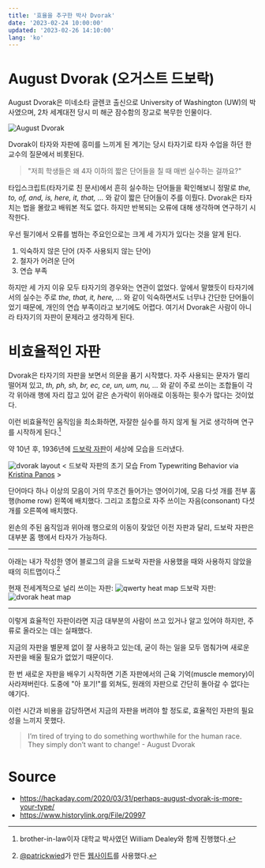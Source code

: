 ```yaml
---
title: '효율을 추구한 박사 Dvorak'
date: '2023-02-24 10:00:00'
updated: '2023-02-26 14:10:00'
lang: 'ko'
---
```


# August Dvorak (오거스트 드보락)

August Dvorak은 미네소타 글렌코 출신으로 University of Washington (UW)의 박사였으며, 2차 세계대전 당시 미 해군 잠수함의 장교로 복무한 인물이다.

![August Dvorak](/images/august-dvorak.webp)

Dvorak이 타자와 자판에 흥미를 느끼게 된 계기는 당시 타자기로 타자 수업을 하던 한 교수의 질문에서 비롯된다.

> "저희 학생들은 왜 4자 이하의 짧은 단어들을 칠 때 매번 실수하는 걸까요?"

타입스크립트(타자기로 친 문서)에서 흔히 실수하는 단어들을 확인해보니 정말로 _the, to, of, and, is, here, it, that, ..._ 와 같이 짧은 단어들이 주를 이뤘다. Dvorak은 타자 치는 법을 몰랐고 배워본 적도 없다. 하지만 반복되는 오류에 대해 생각하며 연구하기 시작한다.

우선 필기에서 오류를 범하는 주요인으로는 크게 세 가지가 있다는 것을 알게 된다.

1. 익숙하지 않은 단어 (자주 사용되지 않는 단어)
2. 철자가 어려운 단어
3. 연습 부족

하지만 세 가지 이유 모두 타자기의 경우와는 연관이 없었다. 앞에서 말했듯이 타자기에서의 실수는 주로 _the, that, it, here, ..._ 와 같이 익숙하면서도 너무나 간단한 단어들이었기 때문에, 개인의 연습 부족이라고 보기에도 어렵다. 여기서 Dvorak은 사람이 아니라 타자기의 자판이 문제라고 생각하게 된다.

# 비효율적인 자판

Dvorak은 타자기의 자판을 보면서 의문을 품기 시작했다. 자주 사용되는 문자가 멀리 떨어져 있고, _th, ph, sh, br, ec, ce, un, um, nu, ..._ 와 같이 주로 쓰이는 조합들이 각각 위아래 행에 자리 잡고 있어 같은 손가락이 위아래로 이동하는 횟수가 많다는 것이었다.

이런 비효율적인 움직임을 최소화하면, 자잘한 실수를 하지 않게 될 거로 생각하며 연구를 시작하게 된다.[^a]

약 10년 후, 1936년에 [드보락 자판](https://image-ppubs.uspto.gov/dirsearch-public/print/downloadPdf/2040248)이 세상에 모습을 드러냈다.

![dvorak layout](/images/dvorak-layout.webp)
< 드보락 자판의 초기 모습 From Typewriting Behavior via [Kristina Panos](https://hackaday.com/author/cornbreadninja/) >

단어마다 하나 이상의 모음이 거의 무조건 들어가는 영어이기에, 모음 다섯 개를 전부 홈 행(home row) 왼쪽에 배치했다. 그리고 조합으로 자주 쓰이는 자음(consonant) 다섯 개를 오른쪽에 배치했다.

왼손의 주된 움직임과 위아래 행으로의 이동이 잦았던 이전 자판과 달리, 드보락 자판은 대부분 홈 행에서 타자가 가능하다.

---

아래는 내가 작성한 영어 블로그의 글을 드보락 자판을 사용했을 때와 사용하지 않았을때의 히트맵이다.[^b]

현재 전세계적으로 널리 쓰이는 자판:
![qwerty heat map](/images/qwerty-heatmap.webp)
드보락 자판:
![dvorak heat map](/images/dvorak-heatmap.webp)

---

이렇게 효율적인 자판이라면 지금 대부분의 사람이 쓰고 있거나 알고 있어야 하지만, 주류로 올라오는 데는 실패했다.

지금의 자판을 별문제 없이 잘 사용하고 있는데, 굳이 하는 일을 모두 멈춰가며 새로운 자판을 배울 필요가 없었기 때문이다.

한 번 새로운 자판을 배우기 시작하면 기존 자판에서의 근육 기억(muscle memory)이 사라져버린다. 도중에 "아 포기!"를 외쳐도, 원래의 자판으로 간단히 돌아갈 수 없다는 얘기다.

이런 시간과 비용을 감당하면서 지금의 자판을 버려야 할 정도로, 효율적인 자판의 필요성을 느끼지 못했다.

> I’m tired of trying to do something worthwhile for the human race. They simply don’t want to change! - August Dvorak

# Source

- <https://hackaday.com/2020/03/31/perhaps-august-dvorak-is-more-your-type/>
- <https://www.historylink.org/File/20997>

[^a]: brother-in-law이자 대학교 박사였던 William Dealey와 함께 진행했다.
[^b]: [@patrickwied](https://twitter.com/patrickwied)가 만든 [웹사이트](https://www.patrick-wied.at/projects/heatmap-keyboard/)를 사용했다.

